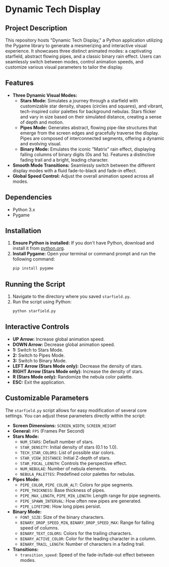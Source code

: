 # Dynamic Tech Display

## Project Description
This repository hosts "Dynamic Tech Display," a Python application utilizing the Pygame library to generate a mesmerizing and interactive visual experience. It showcases three distinct animated modes: a captivating starfield, abstract flowing pipes, and a classic binary rain effect. Users can seamlessly switch between modes, control animation speeds, and customize various visual parameters to tailor the display.

## Features
- **Three Dynamic Visual Modes:**
    - **Stars Mode:** Simulates a journey through a starfield with customizable star density, shapes (circles and squares), and vibrant, tech-inspired color palettes for background nebulas. Stars flicker and vary in size based on their simulated distance, creating a sense of depth and motion.
    - **Pipes Mode:** Generates abstract, flowing pipe-like structures that emerge from the screen edges and gracefully traverse the display. Pipes are composed of interconnected segments, offering a dynamic and evolving visual.
    - **Binary Mode:** Emulates the iconic "Matrix" rain effect, displaying falling columns of binary digits (0s and 1s). Features a distinctive fading trail and a bright, leading character.
- **Smooth Mode Transitions:** Seamlessly switch between the different display modes with a fluid fade-to-black and fade-in effect.
- **Global Speed Control:** Adjust the overall animation speed across all modes.

## Dependencies
- Python 3.x
- Pygame

## Installation
1.  **Ensure Python is installed:** If you don't have Python, download and install it from [python.org](https://www.python.org/).
2.  **Install Pygame:** Open your terminal or command prompt and run the following command:
    ```bash
    pip install pygame
    ```

## Running the Script
1.  Navigate to the directory where you saved `starfield.py`.
2.  Run the script using Python:
    ```bash
    python starfield.py
    ```

## Interactive Controls
- **UP Arrow:** Increase global animation speed.
- **DOWN Arrow:** Decrease global animation speed.
- **1:** Switch to Stars Mode.
- **2:** Switch to Pipes Mode.
- **3:** Switch to Binary Mode.
- **LEFT Arrow (Stars Mode only):** Decrease the density of stars.
- **RIGHT Arrow (Stars Mode only):** Increase the density of stars.
- **R (Stars Mode only):** Randomize the nebula color palette.
- **ESC:** Exit the application.

## Customizable Parameters
The `starfield.py` script allows for easy modification of several core settings. You can adjust these parameters directly within the script:
- **Screen Dimensions:** `SCREEN_WIDTH`, `SCREEN_HEIGHT`
- **General:** `FPS` (Frames Per Second)
- **Stars Mode:**
    - `NUM_STARS`: Default number of stars.
    - `STAR_DENSITY`: Initial density of stars (0.1 to 1.0).
    - `TECH_STAR_COLORS`: List of possible star colors.
    - `STAR_VIEW_DISTANCE`: Initial Z-depth of stars.
    - `STAR_FOCAL_LENGTH`: Controls the perspective effect.
    - `NUM_NEBULAE`: Number of nebula elements.
    - `NEBULA_PALETTES`: Predefined color palettes for nebulas.
- **Pipes Mode:**
    - `PIPE_COLOR`, `PIPE_COLOR_ALT`: Colors for pipe segments.
    - `PIPE_THICKNESS`: Base thickness of pipes.
    - `PIPE_MAX_LENGTH`, `PIPE_MIN_LENGTH`: Length range for pipe segments.
    - `PIPE_SPAWN_INTERVAL`: How often new pipes are generated.
    - `PIPE_LIFETIME`: How long pipes persist.
- **Binary Mode:**
    - `FONT_SIZE`: Size of the binary characters.
    - `BINARY_DROP_SPEED_MIN`, `BINARY_DROP_SPEED_MAX`: Range for falling speed of columns.
    - `BINARY_TEXT_COLORS`: Colors for the trailing characters.
    - `BINARY_ACTIVE_COLOR`: Color for the leading character in a column.
    - `BINARY_TRAIL_LENGTH`: Number of characters in a fading trail.
- **Transitions:**
    - `transition_speed`: Speed of the fade-in/fade-out effect between modes.
